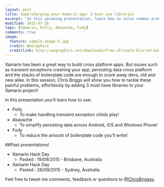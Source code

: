 ```yaml
---
layout: post
title: Supercharging your Xamarin app! 3 must use libraries
excerpt: "In this upcoming presentation, learn how to solve common problems, effortlessly by adding 3 must have libraries to your Xamarin project!"
modified: 2015-07-28
tags: [Xamarin, Polly, Akavache, Fody]
comments: true
image:
  feature: sample-image-5.jpg
  credit: WeGraphics
  creditlink: http://wegraphics.net/downloads/free-ultimate-blurred-background-pack/
---
```


Xamarin has been a great way to build cross platform apps. But issues such as transient exceptions crashing your app, persisting data cross platform and the stacks of boilerplate code are enough to scare away devs, old and new alike. In this session, Chris Briggs will show you how to tackle these painful problems, effortlessly by adding 3 must have libraries to your Xamarin project!

In this presentation you'll learn how to use:

* Polly 
  * To make handling transient exception childs play!
* Akavache
  * To simplify persisting data across Android, iOS and Windows Phone!
* Fody
  * To reduce the amount of boilerplate code you'll write! 

##Past presentations!

* Xamarin Hack Day 
  * Pasted : 19/09/2015 - Brisbane, Australia
* Xamarin Hack Day 
  * Pasted : 26/09/2015 - Sydney, Australia
  
Feel free to tweet me comments, feedback or questions to [@ChrisBriggsy](https://twitter.com/ChrisBriggsy).